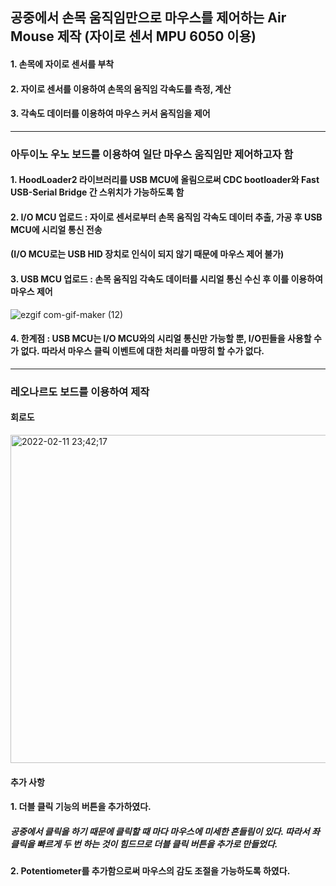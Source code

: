 ## 공중에서 손목 움직임만으로 마우스를 제어하는 Air Mouse 제작 (자이로 센서 MPU 6050 이용)

#### 1. 손목에 자이로 센서를 부착
#### 2. 자이로 센서를 이용하여 손목의 움직임 각속도를 측정, 계산
#### 3. 각속도 데이터를 이용하여 마우스 커서 움직임을 제어
-----------------

### 아두이노 우노 보드를 이용하여 일단 마우스 움직임만 제어하고자 함
#### 1. HoodLoader2 라이브러리를 USB MCU에 올림으로써 CDC bootloader와 Fast USB-Serial Bridge 간 스위치가 가능하도록 함
#### 2. I/O MCU 업로드 : 자이로 센서로부터 손목 움직임 각속도 데이터 추출, 가공 후 USB MCU에 시리얼 통신 전송
#### (I/O MCU로는 USB HID 장치로 인식이 되지 않기 때문에 마우스 제어 불가)
#### 3. USB MCU 업로드 : 손목 움직임 각속도 데이터를 시리얼 통신 수신 후 이를 이용하여 마우스 제어

![ezgif com-gif-maker (12)](https://user-images.githubusercontent.com/86474141/148759700-b6fd94bd-7db5-47ec-9e0b-c75fb3f35f6d.gif)


#### 4. 한계점 : USB MCU는 I/O MCU와의 시리얼 통신만 가능할 뿐, I/O핀들을 사용할 수가 없다. 따라서 마우스 클릭 이벤트에 대한 처리를 마땅히 할 수가 없다.

----------------------
### 레오나르도 보드를 이용하여 제작

#### 회로도
<img width="525" alt="2022-02-11 23;42;17" src="https://user-images.githubusercontent.com/86474141/153612426-43d47189-f7e1-48b8-87ae-2da279a00383.PNG">

#### 추가 사항
#### 1. 더블 클릭 기능의 버튼을 추가하였다.
##### 공중에서 클릭을 하기 때문에 클릭할 때 마다 마우스에 미세한 흔들림이 있다. 따라서 좌클릭을 빠르게 두 번 하는 것이 힘드므로 더블 클릭 버튼을 추가로 만들었다.
#### 2. Potentiometer를 추가함으로써 마우스의 감도 조절을 가능하도록 하였다.
